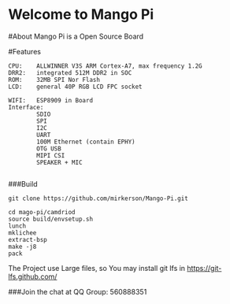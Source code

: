 # Welcome to Mango Pi
#About
Mango Pi is a Open Source Board
    
#Features
```
CPU:    ALLWINNER V3S ARM Cortex-A7, max frequency 1.2G
DRR2:   integrated 512M DDR2 in SOC
ROM:    32MB SPI Nor Flash
LCD:    general 40P RGB LCD FPC socket
        
WIFI:   ESP8909 in Board
Interface:  
        SDIO
        SPI
        I2C
        UART
        100M Ethernet (contain EPHY)
        OTG USB
        MIPI CSI
        SPEAKER + MIC
        
```

###Build
```
git clone https://github.com/mirkerson/Mango-Pi.git

cd mago-pi/camdriod
source build/envsetup.sh
lunch
mklichee
extract-bsp
make -j8
pack

```

The Project use Large files, so You may install git lfs in https://git-lfs.github.com/

###Join the chat at QQ Group: 560888351 

